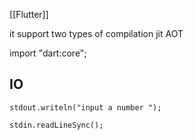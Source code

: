 [[Flutter]]

it support two types of compilation
jit 
AOT

import "dart:core";

## IO

```
stdout.writeln("input a number ");

stdin.readLineSync();

```
